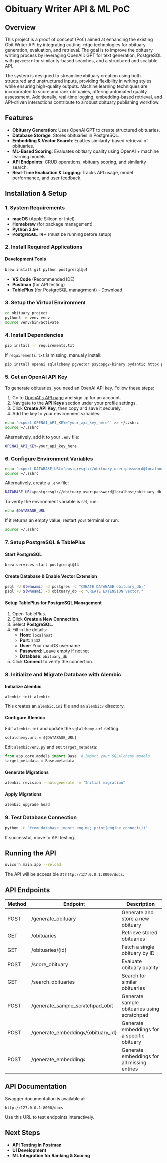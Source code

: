 # Obituary Writer API & ML PoC

## Overview

This project is a proof of concept (PoC) aimed at enhancing the existing Obit Writer API by integrating cutting-edge technologies for obituary generation, evaluation, and retrieval. The goal is to improve the obituary writing process by leveraging OpenAI’s GPT for text generation, PostgreSQL with `pgvector` for similarity-based searches, and a structured and scalable API.

The system is designed to streamline obituary creation using both structured and unstructured inputs, providing flexibility in writing styles while ensuring high-quality outputs. Machine learning techniques are incorporated to score and rank obituaries, offering automated quality assessment. Additionally, real-time logging, embedding-based retrieval, and API-driven interactions contribute to a robust obituary publishing workflow.

## Features

- **Obituary Generation**: Uses OpenAI GPT to create structured obituaries.
- **Database Storage**: Stores obituaries in PostgreSQL.
- **Embedding & Vector Search**: Enables similarity-based retrieval of obituaries.
- **ML-Based Scoring**: Evaluates obituary quality using OpenAI + machine learning models.
- **API Endpoints**: CRUD operations, obituary scoring, and similarity search.
- **Real-Time Evaluation & Logging**: Tracks API usage, model performance, and user feedback.

## Installation & Setup

### 1. System Requirements

- **macOS** (Apple Silicon or Intel)
- **Homebrew** (for package management)
- **Python 3.9+**
- **PostgreSQL 14+** (must be running before setup)

### 2. Install Required Applications

#### **Development Tools**

```sh
brew install git python postgresql@14
```

- **VS Code** (Recommended IDE)
- **Postman** (for API testing)
- **TablePlus** (for PostgreSQL management) - [Download](https://tableplus.com/)

### 3. Setup the Virtual Environment

```sh
cd obituary_project
python3 -m venv venv
source venv/bin/activate
```

### 4. Install Dependencies

```sh
pip install -r requirements.txt
```

If `requirements.txt` is missing, manually install:

```sh
pip install openai sqlalchemy pgvector psycopg2-binary pydantic httpx python-dotenv alembic
```

### 5. Get an OpenAI API Key

To generate obituaries, you need an OpenAI API key. Follow these steps:

1. Go to [OpenAI's API page](https://platform.openai.com/signup/) and sign up for an account.
2. Navigate to the **API Keys** section under your profile settings.
3. Click **Create API Key**, then copy and save it securely.
4. Add the key to your environment variables:

```sh
echo 'export OPENAI_API_KEY="your_api_key_here"' >> ~/.zshrc
source ~/.zshrc
```

Alternatively, add it to your `.env` file:

```sh
OPENAI_API_KEY=your_api_key_here
```

### 6. Configure Environment Variables

```sh
echo 'export DATABASE_URL="postgresql://obituary_user:password@localhost/obituary_db"' >> ~/.zshrc
source ~/.zshrc
```

Alternatively, create a `.env` file:

```sh
DATABASE_URL=postgresql://obituary_user:password@localhost/obituary_db
```

To verify the environment variable is set, run:

```sh
echo $DATABASE_URL
```

If it returns an empty value, restart your terminal or run:

```sh
source ~/.zshrc
```

### 7. Setup PostgreSQL & TablePlus

#### **Start PostgreSQL**

```sh
brew services start postgresql@14
```

#### **Create Database & Enable Vector Extension**

```sh
psql -U $(whoami) -d postgres -c "CREATE DATABASE obituary_db;"
psql -U $(whoami) -d obituary_db -c "CREATE EXTENSION vector;"
```

#### **Setup TablePlus for PostgreSQL Management**

1. Open TablePlus.
2. Click **Create a New Connection**.
3. Select **PostgreSQL**.
4. Fill in the details:
   - **Host**: `localhost`
   - **Port**: `5432`
   - **User**: Your macOS username
   - **Password**: Leave empty if not set
   - **Database**: `obituary_db`
5. Click **Connect** to verify the connection.

### 8. Initialize and Migrate Database with Alembic

#### **Initialize Alembic**

```sh
alembic init alembic
```

This creates an `alembic.ini` file and an `alembic/` directory.

#### **Configure Alembic**

Edit `alembic.ini` and update the `sqlalchemy.url` setting:

```
sqlalchemy.url = ${DATABASE_URL}
```

Edit `alembic/env.py` and set `target_metadata`:

```python
from app.core.models import Base  # Import your SQLAlchemy models
target_metadata = Base.metadata
```

#### **Generate Migrations**

```sh
alembic revision --autogenerate -m "Initial migration"
```

#### **Apply Migrations**

```sh
alembic upgrade head
```

### 9. Test Database Connection

```sh
python -c "from database import engine; print(engine.connect())"
```

If successful, move to API testing.

## Running the API

```sh
uvicorn main:app --reload
```

The API will be accessible at `http://127.0.0.1:8000/docs`.

## API Endpoints

| Method | Endpoint                             | Description                                   |
| ------ | ------------------------------------ | --------------------------------------------- |
| POST   | /generate_obituary                  | Generate and store a new obituary            |
| GET    | /obituaries                         | Retrieve stored obituaries                   |
| GET    | /obituaries/{id}                    | Fetch a single obituary by ID                |
| POST   | /score_obituary                     | Evaluate obituary quality                    |
| GET    | /search_obituaries                  | Search for similar obituaries                |
| POST   | /generate_sample_scratchpad_obit    | Generate sample obituaries using scratchpad  |
| POST   | /generate_embeddings/{obituary_id}  | Generate embeddings for a specific obituary  |
| POST   | /generate_embeddings                | Generate embeddings for all missing entries  |

## API Documentation

Swagger documentation is available at:

```
http://127.0.0.1:8000/docs
```

Use this URL to test endpoints interactively.

## Next Steps

- **API Testing in Postman**
- **UI Development**
- **ML Integration for Ranking & Scoring**


